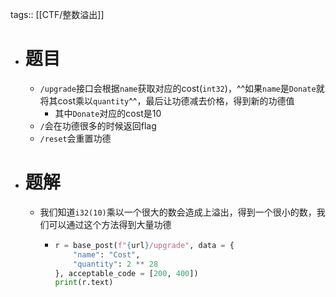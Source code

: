tags:: [[CTF/整数溢出]]

- # 题目
	- `/upgrade`接口会根据`name`获取对应的cost(`int32`)，^^如果`name`是`Donate`就将其cost乘以`quantity`^^，最后让功德减去价格，得到新的功德值
		- 其中`Donate`对应的cost是10
	- `/`会在功德很多的时候返回flag
	- `/reset`会重置功德
- # 题解
	- 我们知道`i32(10)`乘以一个很大的数会造成上溢出，得到一个很小的数，我们可以通过这个方法得到大量功德
		- ```python
		  r = base_post(f"{url}/upgrade", data = {
		      "name": "Cost",
		      "quantity": 2 ** 28
		  }, acceptable_code = [200, 400])
		  print(r.text)
		  ```